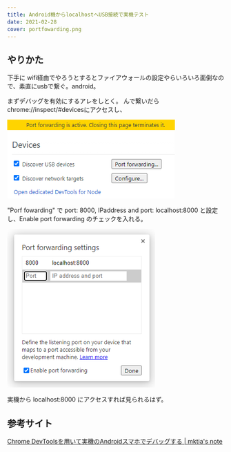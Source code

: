 ```yaml
---
title: Android機からlocalhostへUSB接続で実機テスト
date: 2021-02-28
cover: portfowarding.png
---
```


## やりかた
下手に wifi経由でやろうとするとファイアウォールの設定やらいろいろ面倒なので、素直にusbで繋ぐ。android。

まずデバッグを有効にするアレをしとく。
んで繋いだら chrome://inspect/#devicesにアクセスし、

![portward](./portfowarding.png)

"Porf fowarding" で port: 8000, IPaddress and port: localhost:8000 と設定し、Enable port forwarding のチェックを入れる。


![portward](./portfowarding2.png)

実機から localhost:8000 にアクセスすれば見られるはず。

## 参考サイト
[Chrome DevToolsを用いて実機のAndroidスマホでデバッグする \| mktia's note](https://blog.mktia.com/how-to-debug-websites-on-android-with-chrome-devtools/)